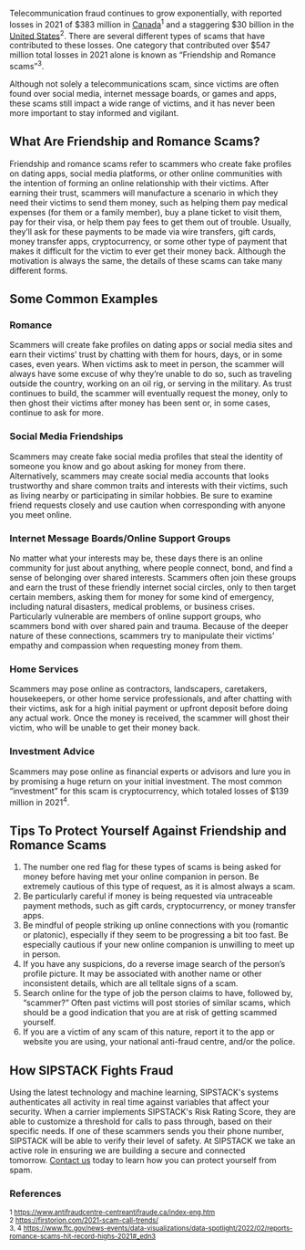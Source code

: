 
Telecommunication fraud continues to grow exponentially, with reported losses in 2021 of $383 million in [Canada](https://www.sipstack.com/resources/blog/the-state-of-spam-calling-in-canada)<sup>1</sup> and a staggering $30 billion in the [United States](https://www.sipstack.com/resources/blog/the-state-of-spam-calling-in-the-US)<sup>2</sup>. There are several different types of scams that have contributed to these losses. One category that contributed over $547 million total losses in 2021 alone is known as “Friendship and Romance scams”<sup>3</sup>. 

Although not solely a telecommunications scam, since victims are often found over social media, internet message boards, or games and apps, these scams still impact a wide range of victims, and it has never been more important to stay informed and vigilant.

## What Are Friendship and Romance Scams?

Friendship and romance scams refer to scammers who create fake profiles on dating apps, social media platforms, or other online communities with the intention of forming an online relationship with their victims. After earning their trust, scammers will manufacture a scenario in which they need their victims to send them money, such as helping them pay medical expenses (for them or a family member), buy a plane ticket to visit them, pay for their visa, or help them pay fees to get them out of trouble. Usually, they’ll ask for these payments to be made via wire transfers, gift cards, money transfer apps, cryptocurrency, or some other type of payment that makes it difficult for the victim to ever get their money back. Although the motivation is always the same, the details of these scams can take many different forms. 

## Some Common Examples

### Romance
Scammers will create fake profiles on dating apps or social media sites and earn their victims’ trust by chatting with them for hours, days, or in some cases, even years. When victims ask to meet in person, the scammer will always have some excuse of why they’re unable to do so, such as traveling outside the country, working on an oil rig, or serving in the military. As trust continues to build, the scammer will eventually request the money, only to then ghost their victims after money has been sent or, in some cases, continue to ask for more.

### Social Media Friendships
Scammers may create fake social media profiles that steal the identity of someone you know and go about asking for money from there. Alternatively, scammers may create social media accounts that looks trustworthy and share common traits and interests with their victims, such as living nearby or participating in similar hobbies. Be sure to examine friend requests closely and use caution when corresponding with anyone you meet online. 

### Internet Message Boards/Online Support Groups
No matter what your interests may be, these days there is an online community for just about anything, where people connect, bond, and find a sense of belonging over shared interests. Scammers often join these groups and earn the trust of these friendly internet social circles, only to then target certain members, asking them for money for some kind of emergency, including natural disasters, medical problems, or business crises. Particularly vulnerable are members of online support groups, who scammers bond with over shared pain and trauma. Because of the deeper nature of these connections, scammers try to manipulate their victims’ empathy and compassion when requesting money from them.

### Home Services 
Scammers may pose online as contractors, landscapers, caretakers, housekeepers, or other home service professionals, and after chatting with their victims, ask for a high initial payment or upfront deposit before doing any actual work. Once the money is received, the scammer will ghost their victim, who will be unable to get their money back. 

### Investment Advice
Scammers may pose online as financial experts or advisors and lure you in by promising a huge return on your initial investment. The most common “investment” for this scam is cryptocurrency, which totaled losses of $139 million in 2021<sup>4</sup>.

## Tips To Protect Yourself Against Friendship and Romance Scams
1. The number one red flag for these types of scams is being asked for money before having met your online companion in person. Be extremely cautious of this type of request, as it is almost always a scam. 
2. Be particularly careful if money is being requested via untraceable payment methods, such as gift cards, cryptocurrency, or money transfer apps.
3. Be mindful of people striking up online connections with you (romantic or platonic), especially if they seem to be progressing a bit too fast. Be especially cautious if your new online companion is unwilling to meet up in person.
4. If you have any suspicions, do a reverse image search of the person’s profile picture. It may be associated with another name or other inconsistent details, which are all telltale signs of a scam.
5. Search online for the type of job the person claims to have, followed by, “scammer?” Often past victims will post stories of similar scams, which should be a good indication that you are at risk of getting scammed yourself. 
6. If you are a victim of any scam of this nature, report it to the app or website you are using, your national anti-fraud centre, and/or the police.

## How SIPSTACK Fights Fraud
Using the latest technology and machine learning, SIPSTACK's systems authenticates all activity in real time against variables that affect your security. When a carrier implements SIPSTACK's Risk Rating Score, they are able to customize a threshold for calls to pass through, based on their specific needs. If one of these scammers sends you their phone number, SIPSTACK will be able to verify their level of safety. At SIPSTACK we take an active role in ensuring we are building a secure and connected tomorrow. [Contact us](https://www.sipstack.com/contact/us) today to learn how you can protect yourself from spam.

### References
<sup>1 <a href="https://www.antifraudcentre-centreantifraude.ca/index-eng.htm" class="ss-reference" target="_blank">https://www.antifraudcentre-centreantifraude.ca/index-eng.htm</a></sup>   
<sup>2 <a href="https://firstorion.com/2021-scam-call-trends/" class="ss-reference" target="_blank">https://firstorion.com/2021-scam-call-trends/</a></sup>    
<sup>3, 4 <a href="https://www.ftc.gov/news-events/data-visualizations/data-spotlight/2022/02/reports-romance-scams-hit-record-highs-2021#_edn3" class="ss-reference" target="_blank">https://www.ftc.gov/news-events/data-visualizations/data-spotlight/2022/02/reports-romance-scams-hit-record-highs-2021#_edn3</a></sup>    
